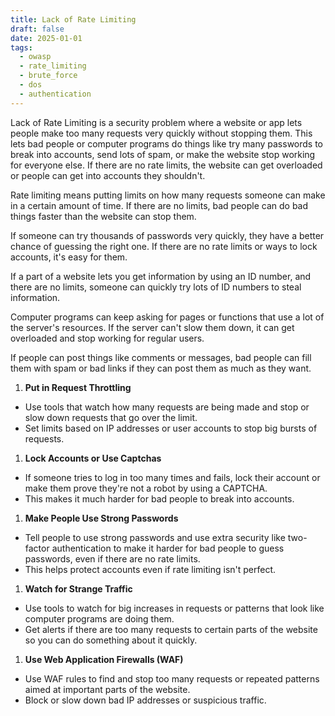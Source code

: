 ```yaml
---
title: Lack of Rate Limiting
draft: false
date: 2025-01-01
tags:
  - owasp
  - rate_limiting
  - brute_force
  - dos
  - authentication
---
```


Lack of Rate Limiting is a security problem where a website or app lets people make too many requests very quickly without stopping them. This lets bad people or computer programs do things like try many passwords to break into accounts, send lots of spam, or make the website stop working for everyone else. If there are no rate limits, the website can get overloaded or people can get into accounts they shouldn't.

Rate limiting means putting limits on how many requests someone can make in a certain amount of time. If there are no limits, bad people can do bad things faster than the website can stop them.

If someone can try thousands of passwords very quickly, they have a better chance of guessing the right one. If there are no rate limits or ways to lock accounts, it's easy for them.

If a part of a website lets you get information by using an ID number, and there are no limits, someone can quickly try lots of ID numbers to steal information.

Computer programs can keep asking for pages or functions that use a lot of the server's resources. If the server can't slow them down, it can get overloaded and stop working for regular users.

If people can post things like comments or messages, bad people can fill them with spam or bad links if they can post them as much as they want.

1. **Put in Request Throttling**
- Use tools that watch how many requests are being made and stop or slow down requests that go over the limit.
- Set limits based on IP addresses or user accounts to stop big bursts of requests.
1. **Lock Accounts or Use Captchas**
- If someone tries to log in too many times and fails, lock their account or make them prove they're not a robot by using a CAPTCHA.
- This makes it much harder for bad people to break into accounts.
1. **Make People Use Strong Passwords**
- Tell people to use strong passwords and use extra security like two-factor authentication to make it harder for bad people to guess passwords, even if there are no rate limits.
- This helps protect accounts even if rate limiting isn't perfect.
1. **Watch for Strange Traffic**
- Use tools to watch for big increases in requests or patterns that look like computer programs are doing them.
- Get alerts if there are too many requests to certain parts of the website so you can do something about it quickly.
1. **Use Web Application Firewalls (WAF)**
- Use WAF rules to find and stop too many requests or repeated patterns aimed at important parts of the website.
- Block or slow down bad IP addresses or suspicious traffic.
